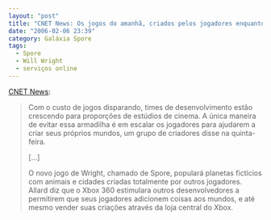 ```yaml
---
layout: "post"
title: "CNET News: Os jogos do amanhã, criados pelos jogadores enquanto eles jogam"
date: "2006-02-06 23:39"
category: Galáxia Spore
tags:
  - Spore
  - Will Wright
  - serviços online
---
```

[CNET News](http://news.com.com/2100-1043_3-6034630.html):

> Com o custo de jogos disparando, times de desenvolvimento estão crescendo para proporções de estúdios de cinema. A única maneira de evitar essa armadilha é em escalar os jogadores para ajudarem a criar seus próprios mundos, um grupo de criadores disse na quinta-feira.
>
> [...]
>
> O novo jogo de Wright, chamado de Spore, populará planetas fictícios com animais e cidades criadas totalmente por outros jogadores. Allard diz que o Xbox 360 estimulara outros desenvolvedores a permitirem que seus jogadores adicionem coisas aos mundos, e até mesmo vender suas criações através da loja central do Xbox.
